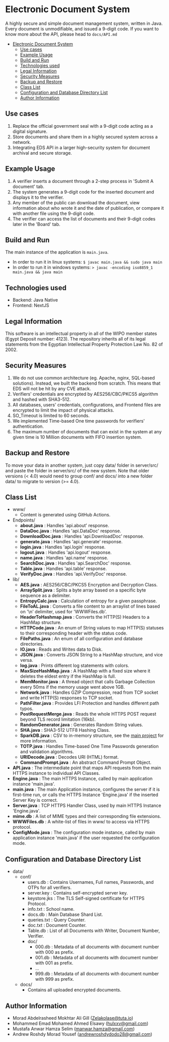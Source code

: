 # Electronic Document System
A highly secure and simple document management system, written in Java. Every document is unmodifiable, and issued a 9-digit code. If you want to know more about the API, please head to `docs/API.md`

- [Electronic Document System](#electronic-document-system)
  - [Use cases](#use-cases)
  - [Example Usage](#example-usage)
  - [Build and Run](#build-and-run)
  - [Technologies used](#technologies-used)
  - [Legal Information](#legal-information)
  - [Security Measures](#security-measures)
  - [Backup and Restore](#backup-and-restore)
  - [Class List](#class-list)
  - [Configuration and Database Directory List](#configuration-and-database-directory-list)
  - [Author Information](#author-information)


## Use cases
1. Replace the official government seal with a 9-digit code acting as a digital signature.
2. Store documents and share them in a highly secured system across a network.
3. Integrating EDS API in a larger high-security system for document archival and secure storage.

## Example Usage
1. A verifier inserts a document through a 2-step process in 'Submit A document' tab.
2. The system generates a 9-digit code for the inserted document and displays it to the verifier.
3. Any member of the public can download the document, view information about who wrote it and the date of publication, or compare it with another file using the 9-digit code.
4. The verifier can access the list of documents and their 9-digit codes later in the 'Board' tab.

## Build and Run
The main instance of the application is `main.java`.
- In order to run it in linux systems: `$ javac main.java && sudo java main`
- In order to run it in windows systems: `> javac -encoding iso8859_1 main.java && java main`

## Technologies used
- Backend: Java Native
- Frontend: NextJS

## Legal Information
This software is an intellectual property in all of the WIPO member states (Egypt Deposit number: 4123). The repository inherits all of its legal statements from the Egyptian Intellectual Property Protection Law No. 82 of 2002.

## Security Measures
1. We do not use common architecture (eg. Apache, nginx, SQL-based solutions). Instead, we built the backend from scratch. This means that EDS will not be hit by any CVE attack.
2. Verifiers' credentials are encrypted by AES256/CBC/PKCS5 algorithm and hashed with SHA3-512.
3. All databases, users' credentials, configurations, and Frontend files are encrypted to limit the impact of physical attacks.
4. SO_Timeout is limited to 60 seconds.
5. We implemented Time-based One time passwords for verifiers' authentication.
6. The maximum number of documents that can exist in the system at any given time is 10 Million documents with FIFO insertion system.

## Backup and Restore
To move your data in another system, just copy data/ folder in server/src/ and paste the folder in server/src/ of the new system. Note that older versions (< 4.0) would need to group conf/ and docs/ into a new folder data/ to migrate to version (>= 4.0).

## Class List
- www/
    - Content is generated using GitHub Actions.
- Endpoints/
    - **about.java** : Handles 'api.about' response.
    - **DataDoc.java** : Handles 'api.DataDoc' response.
    - **DownloadDoc.java** : Handles 'api.DownloadDoc' response.
    - **generate.java** : Handles 'api.generate' response.
    - **login.java** : Handles 'api.login' response.
    - **logout.java** : Handles 'api.logout' response.
    - **name.java** : Handles 'api.name' response.
    - **SearchDoc.java** : Handles 'api.SearchDoc' response.
    - **Table.java** : Handles 'api.table' response.
    - **VerifyDoc.java** : Handles 'api.VerifyDoc' response.
- lib/
    - **AES.java** : AES256/CBC/PKCS5 Encryption and Decryption Class.
    - **ArraySplit.java** : Splits a byte array based on a specific byte sequence as a delimiter.
    - **EntropyCalc.java** : Calculation of entropy for a given passphrase.
    - **FileToAL.java** : Converts a file content to an arraylist of lines based on '\n' delimiter, used for 'WWWFiles.db'.
    - **HeaderToHashmap.java** : Converts the HTTP(S) Headers to a HashMap structure.
    - **HTTPCode.java** : An enum of String values to map HTTP(S) statuses to their corresponding header with the status code.
    - **FilePaths.java** : An enum of all configuration and database directories.
    - **IO.java** : Reads and Writes data to Disk.
    - **JSON.java** : Converts JSON String to a HashMap structure, and vice versa.
    - **log.java** : Prints different log statements with colors.
    - **MaxSizeHashMap.java** : A HashMap with a fixed size where it deletes the eldest entry if the HashMap is full.
    - **MemMonitor.java** : A thread object that calls Garbage Collection every 50ms if the memory usage went above 1GB.
    - **Network.java** : Handles GZIP Compression, read from TCP socket and write HTTP(S) responses to TCP socket.
    - **PathFilter.java** : Provides LFI Protection and handles different path typos.
    - **PostRequestMerge.java** : Reads the whole HTTPS POST request beyond TLS record limitation (16kb).
    - **RandomGenerator.java** : Generates Random String values.
    - **SHA.java** : SHA3-512 UTF8 Hashing Class.
    - **SparkDB.java** : CSV to in-memory structure, see the [main project](https://github.com/NaDeSys/SparkDB) for more information.
    - **TOTP.java** : Handles Time-based One Time Passwords generation and validation algorithms.
    - **URIDecode.java** : Decodes URI (HTML) format.
    - **CommandPrompt.java** : An abstract Command Prompt Object.
- **API.java** : The intermediate point that maps API requests from the main HTTPS instance to individual API Classes.
- **Engine.java** : The main HTTPS Instance, called by main application instance 'main.java'.
- **main.java** : The main Application instance, configures the server if it is first-time run, or calls the HTTPS Instance 'Engine.java' if the inserted Server Key is correct.
- **Server.java** : TCP HTTPS Handler Class, used by main HTTPS Instance 'Engine.java'.
- **mime.db** : A list of MIME types and their corresponding file extensions.
- **WWWFiles.db** : A white-list of files in www/ to access via HTTPS protocol.
- **ConfigMode.java** : The configuration mode instance, called by main application instance 'main.java' if the user requested the configuration mode.

## Configuration and Database Directory List
- data/
  - conf/
    - users.db : Contains Usernames, Full names, Passwords, and OTPs for all verifiers.
    - server.key : Contains self-encrypted server key.
    - keystore.jks : The TLS Self-signed certificate for HTTPS Protocol.
    - info.txt : School name.
    - docs.db : Main Database Shard List.
    - queries.txt : Query Counter.
    - doc.txt : Document Counter.
    - Table.db : List of all Documents with Writer, Document Number, Verifier.
    - doc/
      - 000.db : Metadata of all documents with document number with 000 as prefix.
      - 001.db : Metadata of all documents with document number with 001 as prefix.
      - ...
      - 999.db : Metadata of all documents with document number with 999 as prefix.
  - docs/
    - Contains all uploaded encrypted documents.

## Author Information
- Morad Abdelrasheed Mokhtar Ali Gill (Zelakolase@tuta.io)
- Mohammed Emad Mohamed Ahmed Elsawy (hulxxv@gmail.com)
- Mustafa Anwar Hamza Selim (manwar.hamza@gmail.com)
- Andrew Roshdy Morad Yousef (andrewroshdydodo28@gmail.com)